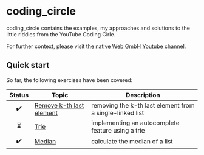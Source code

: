 # coding_circle

coding_circle contains the examples, my approaches and solutions to the little riddles from the YouTube Coding Cirle.

For further context, please visit [the native Web GmbH Youtube channel](https://www.youtube.com/@thenativeweb).

## Quick start

So far, the following exercises have been covered:

| Status | Topic | Description |
|:--------:|-------|-------------|
| ✔️ | [Remove k-th last element](./remove_the_last_element/) | removing the k-th last element from a single-linked list |
| ⏳ | [Trie](./trie/) | implementing an autocomplete feature using a trie |
| ✔️ | [Median](./median/) | calculate the median of a list |
